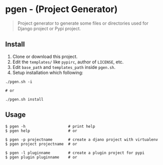 pgen - (Project Generator)
===========================

> Project generator to generate some files or directories
> used for Django project or Pypi project.


Install
---------

1. Clone or download this project.
2. Edit the `templates/` like `pypirc`, author of `LICENSE`, etc.
3. Edit `base_path` and `templates_path` inside `pgen.sh`.
4. Setup installation which following:

```
./pgen.sh -i

# or

./pgen.sh install
```


Usage
---------

```
$ pgen -h                   # print help
$ pgen help                 # or

$ pgen -p projectname       # create a djano project with virtualenv
$ pgen project projectname  # or

$ pgen -l pluginname        # create a plugin project for pypi
$ pgen plugin pluginname    # or
```
